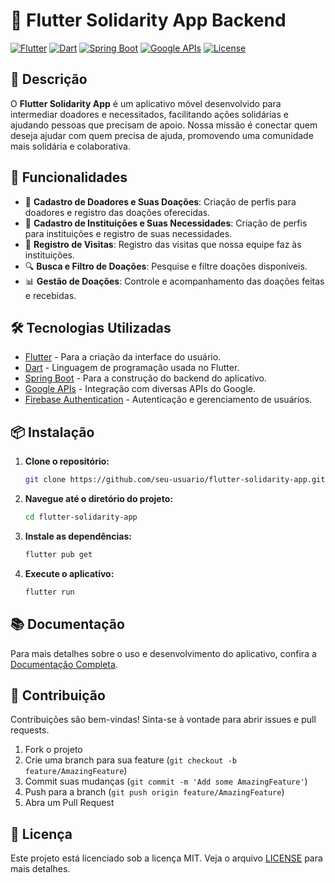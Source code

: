 # 📱 Flutter Solidarity App Backend

[![Flutter](https://img.shields.io/badge/Flutter-02569B?logo=flutter&logoColor=white)](https://flutter.dev/)
[![Dart](https://img.shields.io/badge/Dart-0175C2?logo=dart&logoColor=white)](https://dart.dev/)
[![Spring Boot](https://img.shields.io/badge/Spring%20Boot-6DB33F?logo=spring-boot&logoColor=white)](https://spring.io/projects/spring-boot)
[![Google APIs](https://img.shields.io/badge/Google%20APIs-4285F4?logo=google&logoColor=white)](https://developers.google.com/)
[![License](https://img.shields.io/badge/License-MIT-green.svg)](LICENSE)

## 🌟 Descrição

O **Flutter Solidarity App** é um aplicativo móvel desenvolvido para intermediar doadores e necessitados, facilitando ações solidárias e ajudando pessoas que precisam de apoio. Nossa missão é conectar quem deseja ajudar com quem precisa de ajuda, promovendo uma comunidade mais solidária e colaborativa.



## 🚀 Funcionalidades

- 📌 **Cadastro de Doadores e Suas Doações**: Criação de perfis para doadores e registro das doações oferecidas.
- 📌 **Cadastro de Instituições e Suas Necessidades**: Criação de perfis para instituições e registro de suas necessidades.
- 📝 **Registro de Visitas**: Registro das visitas que nossa equipe faz às instituições.
- 🔍 **Busca e Filtro de Doações**: Pesquise e filtre doações disponíveis.
- 📊 **Gestão de Doações**: Controle e acompanhamento das doações feitas e recebidas.

## 🛠️ Tecnologias Utilizadas

- [Flutter](https://flutter.dev/) - Para a criação da interface do usuário.
- [Dart](https://dart.dev/) - Linguagem de programação usada no Flutter.
- [Spring Boot](https://spring.io/projects/spring-boot) - Para a construção do backend do aplicativo.
- [Google APIs](https://developers.google.com/) - Integração com diversas APIs do Google.
- [Firebase Authentication](https://firebase.google.com/products/auth) - Autenticação e gerenciamento de usuários.

## 📦 Instalação

1. **Clone o repositório:**
    ```sh
    git clone https://github.com/seu-usuario/flutter-solidarity-app.git
    ```
2. **Navegue até o diretório do projeto:**
    ```sh
    cd flutter-solidarity-app
    ```
3. **Instale as dependências:**
    ```sh
    flutter pub get
    ```
4. **Execute o aplicativo:**
    ```sh
    flutter run
    ```

## 📚 Documentação

Para mais detalhes sobre o uso e desenvolvimento do aplicativo, confira a [Documentação Completa](docs/README.md).

## 🤝 Contribuição

Contribuições são bem-vindas! Sinta-se à vontade para abrir issues e pull requests.

1. Fork o projeto
2. Crie uma branch para sua feature (`git checkout -b feature/AmazingFeature`)
3. Commit suas mudanças (`git commit -m 'Add some AmazingFeature'`)
4. Push para a branch (`git push origin feature/AmazingFeature`)
5. Abra um Pull Request

## 📄 Licença

Este projeto está licenciado sob a licença MIT. Veja o arquivo [LICENSE](LICENSE) para mais detalhes.

